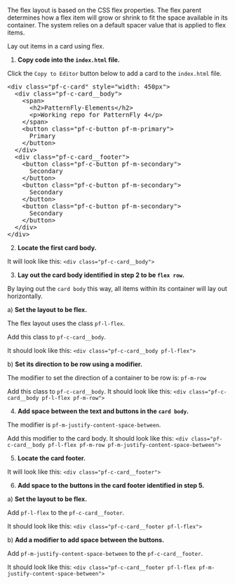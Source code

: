 The flex layout is based on the CSS flex properties. The flex parent determines how a flex item will grow or shrink to fit the space available in its container. The system relies on a default spacer value that is applied to flex items.

Lay out items in a card using flex.

1) <strong>Copy code into the `index.html` file.</strong>

Click the `Copy to Editor` button below to add a card to the `index.html` file.

<pre class="file" data-filename="index.html" data-target="replace">
&lt;div class=&quot;pf-c-card&quot; style=&quot;width: 450px&quot;&gt; 
  &lt;div class=&quot;pf-c-card__body&quot;&gt;
    &lt;span&gt;
      &lt;h2&gt;PatternFly-Elements&lt;/h2&gt;
      &lt;p&gt;Working repo for PatternFly 4&lt;/p&gt;
    &lt;/span&gt;
    &lt;button class=&quot;pf-c-button pf-m-primary&quot;&gt;
      Primary
    &lt;/button&gt;
  &lt;/div&gt;
  &lt;div class=&quot;pf-c-card__footer&quot;&gt;
    &lt;button class=&quot;pf-c-button pf-m-secondary&quot;&gt;
      Secondary
    &lt;/button&gt;
    &lt;button class=&quot;pf-c-button pf-m-secondary&quot;&gt;
      Secondary
    &lt;/button&gt;
    &lt;button class=&quot;pf-c-button pf-m-secondary&quot;&gt;
      Secondary
    &lt;/button&gt;
  &lt;/div&gt;
&lt;/div&gt;
</pre>

2) <strong>Locate the first card body.</strong>

It will look like this: `<div class="pf-c-card__body">`

3) <strong>Lay out the card body identified in step 2 to be `flex row`.</strong>

By laying out the `card body` this way, all items within its container will lay out horizontally.

a) <strong>Set the layout to be flex.</strong>

The flex layout uses the class `pf-l-flex`.

Add this class to `pf-c-card__body`. 

It should look like this: 
`<div class="pf-c-card__body pf-l-flex">`

b) <strong>Set its direction to be row using a modifier.</strong>

The modifier to set the direction of a container to be row is: `pf-m-row`

Add this class to `pf-c-card__body`. It should look like this:
`<div class="pf-c-card__body pf-l-flex pf-m-row">`

4) <strong>Add space between the text and buttons in the `card body`.</strong>

The modifier is `pf-m-justify-content-space-between`.

Add this modifier to the card body. It should look like this:
`<div class="pf-c-card__body pf-l-flex pf-m-row pf-m-justify-content-space-between">`

5) <strong>Locate the card footer.</strong>

It will look like this: `<div class="pf-c-card__footer">`

6) <strong>Add space to the buttons in the card footer identified in step 5.</strong>

a) <strong>Set the layout to be flex.</strong>

Add `pf-l-flex` to the `pf-c-card__footer`.

It should look like this:
`<div class="pf-c-card__footer pf-l-flex">`

b) <strong>Add a modifier to add space between the buttons.</strong>

Add `pf-m-justify-content-space-between` to the `pf-c-card__footer`.

It should look like this:
`<div class="pf-c-card__footer pf-l-flex pf-m-justify-content-space-between">`
